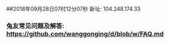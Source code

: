 ##2018年09月28日07时12分07秒 新址: 104.248.174.33
### 兔友常见问题及解答: https://github.com/wanggonging/d/blob/w/FAQ.md
